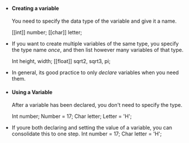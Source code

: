 - #### Creating a variable 
    You need to specify the data type of the variable and give it a name.
    
    [[int]] number; 
    [[char]] letter;

- If you want to create multiple variables of the same type, you specify the type name *once*, and then list however many variables of that type.
     
     Int height, width;
     [[float]] sqrt2, sqrt3, pi;

- In general, its good practice to only *declare*  variables when you need them.


- #### Using a Variable
    After a variable has been declared, you don't need to specify the type.
    
    Int number;
    Number = 17;
    Char letter; 
    Letter = 'H';

 - If youre both declaring and setting the value of a variable, you can consolidate this to one step.
     Int number = 17;
     Char letter = 'H';
